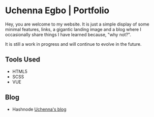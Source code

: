 # Uchenna Egbo | Portfolio

Hey, you are welcome to my website. It is just a simple display of some minimal features, links, a gigantic landing image and a blog where I occasionally share things I have learned because, "why not?". 

It is still a work in progress and will continue to evolve in the future.

## Tools Used
 - HTML5
 - SCSS
 - VUE

## Blog
 - Hashnode [Uchenna's blog](https://blog.uchennaegbo.com/)
